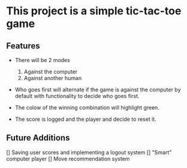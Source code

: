 # This project is a simple tic-tac-toe game

## Features

* There will be 2 modes
	1) Against the computer
	2) Against another human

* Who goes first will alternate if the game is against the computer by default with functionality to decide who goes first.
* The colow of the winning combination will highlight green.
* The score is logged and the player and decide to reset it.

## Future Additions

[] Saving user scores and implementing a logout system
[] "Smart" computer player
[] Move recommendation system